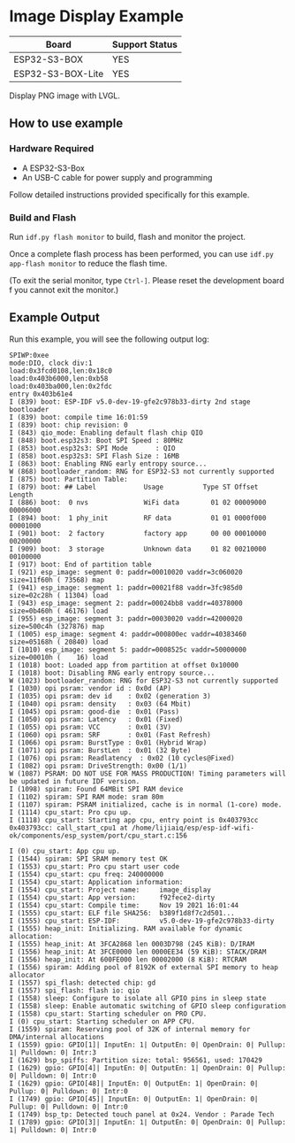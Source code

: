 # Image Display Example

| Board             | Support Status |
| ----------------- | -------------- |
| ESP32-S3-BOX      | YES            |
| ESP32-S3-BOX-Lite | YES            |

Display PNG image with LVGL.

## How to use example

### Hardware Required

* A ESP32-S3-Box
* An USB-C cable for power supply and programming

Follow detailed instructions provided specifically for this example. 

### Build and Flash

Run `idf.py flash monitor` to build, flash and monitor the project.

Once a complete flash process has been performed, you can use `idf.py app-flash monitor` to reduce the flash time.

(To exit the serial monitor, type `Ctrl-]`. Please reset the development board f you cannot exit the monitor.)

## Example Output

Run this example, you will see the following output log:

```
SPIWP:0xee
mode:DIO, clock div:1
load:0x3fcd0108,len:0x18c0
load:0x403b6000,len:0xb58
load:0x403ba000,len:0x2fdc
entry 0x403b61e4
I (839) boot: ESP-IDF v5.0-dev-19-gfe2c978b33-dirty 2nd stage bootloader
I (839) boot: compile time 16:01:59
I (839) boot: chip revision: 0
I (843) qio_mode: Enabling default flash chip QIO
I (848) boot.esp32s3: Boot SPI Speed : 80MHz
I (853) boot.esp32s3: SPI Mode       : QIO
I (858) boot.esp32s3: SPI Flash Size : 16MB
I (863) boot: Enabling RNG early entropy source...
W (868) bootloader_random: RNG for ESP32-S3 not currently supported
I (875) boot: Partition Table:
I (879) boot: ## Label            Usage          Type ST Offset   Length
I (886) boot:  0 nvs              WiFi data        01 02 00009000 00006000
I (894) boot:  1 phy_init         RF data          01 01 0000f000 00001000
I (901) boot:  2 factory          factory app      00 00 00010000 00200000
I (909) boot:  3 storage          Unknown data     01 82 00210000 00100000
I (917) boot: End of partition table
I (921) esp_image: segment 0: paddr=00010020 vaddr=3c060020 size=11f60h ( 73568) map
I (941) esp_image: segment 1: paddr=00021f88 vaddr=3fc985d0 size=02c28h ( 11304) load
I (943) esp_image: segment 2: paddr=00024bb8 vaddr=40378000 size=0b460h ( 46176) load
I (955) esp_image: segment 3: paddr=00030020 vaddr=42000020 size=500c4h (327876) map
I (1005) esp_image: segment 4: paddr=000800ec vaddr=40383460 size=05168h ( 20840) load
I (1010) esp_image: segment 5: paddr=0008525c vaddr=50000000 size=00010h (    16) load
I (1018) boot: Loaded app from partition at offset 0x10000
I (1018) boot: Disabling RNG early entropy source...
W (1023) bootloader_random: RNG for ESP32-S3 not currently supported
I (1030) opi psram: vendor id : 0x0d (AP)
I (1035) opi psram: dev id    : 0x02 (generation 3)
I (1040) opi psram: density   : 0x03 (64 Mbit)
I (1045) opi psram: good-die  : 0x01 (Pass)
I (1050) opi psram: Latency   : 0x01 (Fixed)
I (1055) opi psram: VCC       : 0x01 (3V)
I (1060) opi psram: SRF       : 0x01 (Fast Refresh)
I (1066) opi psram: BurstType : 0x01 (Hybrid Wrap)
I (1071) opi psram: BurstLen  : 0x01 (32 Byte)
I (1076) opi psram: Readlatency  : 0x02 (10 cycles@Fixed)
I (1082) opi psram: DriveStrength: 0x00 (1/1)
W (1087) PSRAM: DO NOT USE FOR MASS PRODUCTION! Timing parameters will be updated in future IDF version.
I (1098) spiram: Found 64MBit SPI RAM device
I (1102) spiram: SPI RAM mode: sram 80m
I (1107) spiram: PSRAM initialized, cache is in normal (1-core) mode.
I (1114) cpu_start: Pro cpu up.
I (1118) cpu_start: Starting app cpu, entry point is 0x403793cc
0x403793cc: call_start_cpu1 at /home/lijiaiq/esp/esp-idf-wifi-ok/components/esp_system/port/cpu_start.c:156

I (0) cpu_start: App cpu up.
I (1544) spiram: SPI SRAM memory test OK
I (1553) cpu_start: Pro cpu start user code
I (1554) cpu_start: cpu freq: 240000000
I (1554) cpu_start: Application information:
I (1554) cpu_start: Project name:     image_display
I (1554) cpu_start: App version:      f92fece2-dirty
I (1554) cpu_start: Compile time:     Nov 19 2021 16:01:44
I (1555) cpu_start: ELF file SHA256:  b389f1d8f7c2d501...
I (1555) cpu_start: ESP-IDF:          v5.0-dev-19-gfe2c978b33-dirty
I (1555) heap_init: Initializing. RAM available for dynamic allocation:
I (1555) heap_init: At 3FCA2868 len 0003D798 (245 KiB): D/IRAM
I (1556) heap_init: At 3FCE0000 len 0000EE34 (59 KiB): STACK/DRAM
I (1556) heap_init: At 600FE000 len 00002000 (8 KiB): RTCRAM
I (1556) spiram: Adding pool of 8192K of external SPI memory to heap allocator
I (1557) spi_flash: detected chip: gd
I (1557) spi_flash: flash io: qio
I (1558) sleep: Configure to isolate all GPIO pins in sleep state
I (1558) sleep: Enable automatic switching of GPIO sleep configuration
I (1558) cpu_start: Starting scheduler on PRO CPU.
I (0) cpu_start: Starting scheduler on APP CPU.
I (1559) spiram: Reserving pool of 32K of internal memory for DMA/internal allocations
I (1559) gpio: GPIO[1]| InputEn: 1| OutputEn: 0| OpenDrain: 0| Pullup: 1| Pulldown: 0| Intr:3 
I (1629) bsp_spiffs: Partition size: total: 956561, used: 170429
I (1629) gpio: GPIO[4]| InputEn: 0| OutputEn: 1| OpenDrain: 0| Pullup: 0| Pulldown: 0| Intr:0 
I (1629) gpio: GPIO[48]| InputEn: 0| OutputEn: 1| OpenDrain: 0| Pullup: 0| Pulldown: 0| Intr:0 
I (1749) gpio: GPIO[45]| InputEn: 0| OutputEn: 1| OpenDrain: 0| Pullup: 0| Pulldown: 0| Intr:0 
I (1749) bsp_tp: Detected touch panel at 0x24. Vendor : Parade Tech
I (1789) gpio: GPIO[3]| InputEn: 1| OutputEn: 0| OpenDrain: 0| Pullup: 1| Pulldown: 0| Intr:0 
```


